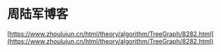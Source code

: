 # 周陆军博客





















[https://www.zhoulujun.cn/html/theory/algorithm/TreeGraph/8282.html](https://www.zhoulujun.cn/html/theory/algorithm/TreeGraph/8282.html)














